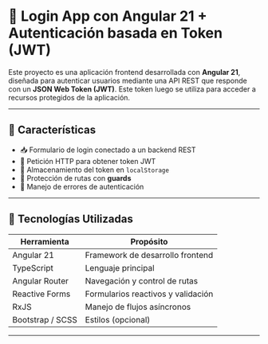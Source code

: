 # 🔐 Login App con Angular 21 + Autenticación basada en Token (JWT)

Este proyecto es una aplicación frontend desarrollada con **Angular 21**, diseñada para autenticar usuarios mediante una API REST que responde con un **JSON Web Token (JWT)**. Este token luego se utiliza para acceder a recursos protegidos de la aplicación.

---

## 🚀 Características

- 📥 Formulario de login conectado a un backend REST
- 🔐 Petición HTTP para obtener token JWT
- 🧠 Almacenamiento del token en `localStorage`
- 🚧 Protección de rutas con **guards**
- 💬 Manejo de errores de autenticación

---

## 🧠 Tecnologías Utilizadas

| Herramienta        | Propósito                        |
|---------------------|-----------------------------------|
| Angular 21          | Framework de desarrollo frontend |
| TypeScript          | Lenguaje principal               |
| Angular Router      | Navegación y control de rutas    |
| Reactive Forms      | Formularios reactivos y validación |
| RxJS                | Manejo de flujos asíncronos     |
| Bootstrap / SCSS    | Estilos (opcional)               |

---
